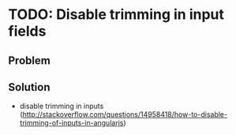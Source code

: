 # TODO: Disable trimming in input fields

## Problem

## Solution


* disable trimming in inputs (http://stackoverflow.com/questions/14958418/how-to-disable-trimming-of-inputs-in-angularjs)

